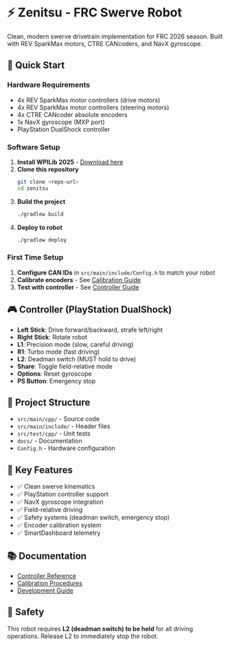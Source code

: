 # ⚡ Zenitsu - FRC Swerve Robot

Clean, modern swerve drivetrain implementation for FRC 2026 season. Built with REV SparkMax motors, CTRE CANcoders, and NavX gyroscope.

## 🚀 Quick Start

### Hardware Requirements
- 4x REV SparkMax motor controllers (drive motors)
- 4x REV SparkMax motor controllers (steering motors) 
- 4x CTRE CANcoder absolute encoders
- 1x NavX gyroscope (MXP port)
- PlayStation DualShock controller

### Software Setup
1. **Install WPILib 2025** - [Download here](https://wpilib.org)
2. **Clone this repository**
   ```bash
   git clone <repo-url>
   cd zenitsu
   ```
3. **Build the project**
   ```bash
   ./gradlew build
   ```
4. **Deploy to robot**
   ```bash
   ./gradlew deploy
   ```

### First Time Setup
1. **Configure CAN IDs** in `src/main/include/Config.h` to match your robot
2. **Calibrate encoders** - See [Calibration Guide](docs/calibration.md)
3. **Test with controller** - See [Controller Guide](docs/controller.md)

## 🎮 Controller (PlayStation DualShock)
- **Left Stick**: Drive forward/backward, strafe left/right
- **Right Stick**: Rotate robot
- **L1**: Precision mode (slow, careful driving)
- **R1**: Turbo mode (fast driving)
- **L2**: Deadman switch (MUST hold to drive)
- **Share**: Toggle field-relative mode
- **Options**: Reset gyroscope
- **PS Button**: Emergency stop

## 📁 Project Structure
- `src/main/cpp/` - Source code
- `src/main/include/` - Header files  
- `src/test/cpp/` - Unit tests
- `docs/` - Documentation
- `Config.h` - Hardware configuration

## 🔧 Key Features
- ✅ Clean swerve kinematics
- ✅ PlayStation controller support
- ✅ NavX gyroscope integration
- ✅ Field-relative driving
- ✅ Safety systems (deadman switch, emergency stop)
- ✅ Encoder calibration system
- ✅ SmartDashboard telemetry

## 📚 Documentation
- [Controller Reference](docs/controller.md)
- [Calibration Procedures](docs/calibration.md) 
- [Development Guide](docs/development.md)

## 🚨 Safety
This robot requires **L2 (deadman switch) to be held** for all driving operations. Release L2 to immediately stop the robot.
